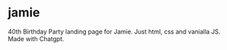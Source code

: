 # jamie

40th Birthday Party landing page for Jamie. Just html, css and vanialla JS. Made with Chatgpt.
